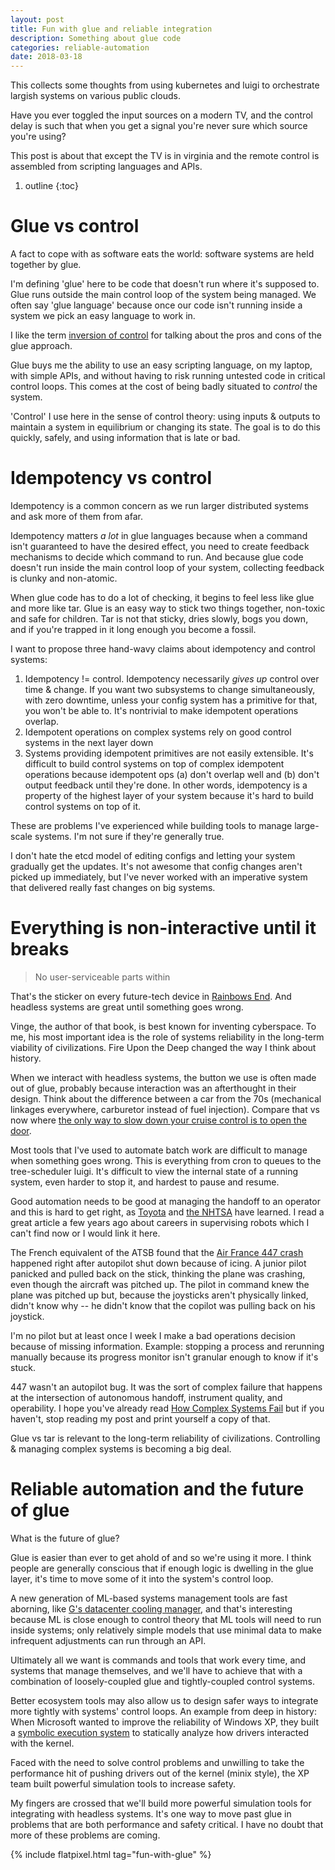 ```yaml
---
layout: post
title: Fun with glue and reliable integration
description: Something about glue code
categories: reliable-automation
date: 2018-03-18
---
```


This collects some thoughts from using kubernetes and luigi to orchestrate largish systems on various public clouds.

Have you ever toggled the input sources on a modern TV, and the control delay is such that when you get a signal you're never sure which source you're using?

This post is about that except the TV is in virginia and the remote control is assembled from scripting languages and APIs.

1. outline
{:toc}

# Glue vs control

A fact to cope with as software eats the world: software systems are held together by glue.

I'm defining 'glue' here to be code that doesn't run where it's supposed to. Glue runs outside the main control loop of the system being managed. We often say 'glue language' because once our code isn't running inside a system we pick an easy language to work in.

I like the term [inversion of control](https://martinfowler.com/bliki/InversionOfControl.html) for talking about the pros and cons of the glue approach.

Glue buys me the ability to use an easy scripting language, on my laptop, with simple APIs, and without having to risk running untested code in critical control loops. This comes at the cost of being badly situated to *control* the system.

'Control' I use here in the sense of control theory: using inputs & outputs to maintain a system in equilibrium or changing its state. The goal is to do this quickly, safely, and using information that is late or bad.

# Idempotency vs control

Idempotency is a common concern as we run larger distributed systems and ask more of them from afar.

Idempotency matters *a lot* in glue languages because when a command isn't guaranteed to have the desired effect, you need to create feedback mechanisms to decide which command to run. And because glue code doesn't run inside the main control loop of your system, collecting feedback is clunky and non-atomic.

When glue code has to do a lot of checking, it begins to feel less like glue and more like tar. Glue is an easy way to stick two things together, non-toxic and safe for children. Tar is not that sticky, dries slowly, bogs you down, and if you're trapped in it long enough you become a fossil.

I want to propose three hand-wavy claims about idempotency and control systems:

1. Idempotency != control. Idempotency necessarily *gives up* control over time & change. If you want two subsystems to change simultaneously, with zero downtime, unless your config system has a primitive for that, you won't be able to. It's nontrivial to make idempotent operations overlap.
1. Idempotent operations on complex systems rely on good control systems in the next layer down
1. Systems providing idempotent primitives are not easily extensible. It's difficult to build control systems on top of complex idempotent operations because idempotent ops (a) don't overlap well and (b) don't output feedback until they're done. In other words, idempotency is a property of the highest layer of your system because it's hard to build control systems on top of it.

These are problems I've experienced while building tools to manage large-scale systems. I'm not sure if they're generally true.

I don't hate the etcd model of editing configs and letting your system gradually get the updates. It's not awesome that config changes aren't picked up immediately, but I've never worked with an imperative system that delivered really fast changes on big systems.

# Everything is non-interactive until it breaks

> No user-serviceable parts within

That's the sticker on every future-tech device in [Rainbows End](https://en.wikipedia.org/wiki/Rainbows_End). And headless systems are great until something goes wrong.

Vinge, the author of that book, is best known for inventing cyberspace. To me, his most important idea is the role of systems reliability in the long-term viability of civilizations. Fire Upon the Deep changed the way I think about history.

When we interact with headless systems, the button we use is often made out of glue, probably because interaction was an afterthought in their design. Think about the difference between a car from the 70s (mechanical linkages everywhere, carburetor instead of fuel injection). Compare that vs now where [the only way to slow down your cruise control is to open the door](http://www.scmp.com/news/china/society/article/2137662/mainland-driver-takes-white-knuckle-trip-car-wont-slow-down).

Most tools that I've used to automate batch work are difficult to manage when something goes wrong. This is everything from cron to queues to the tree-scheduler luigi. It's difficult to view the internal state of a running system, even harder to stop it, and hardest to pause and resume.

Good automation needs to be good at managing the handoff to an operator and this is hard to get right, as [Toyota](http://articles.sae.org/15207/) and [the NHTSA](https://www.popsci.com/people-are-bad-at-taking-over-from-autonomous-cars) have learned. I read a great article a few years ago about careers in supervising robots which I can't find now or I would link it here.

The French equivalent of the ATSB found that the [Air France 447 crash](https://www.thedailybeast.com/air-france-flight-447-crash-report-airbus-autopilot-to-blame) happened right after autopilot shut down because of icing. A junior pilot panicked and pulled back on the stick, thinking the plane was crashing, even though the aircraft was pitched up. The pilot in command knew the plane was pitched up but, because the joysticks aren't physically linked, didn't know why -- he didn't know that the copilot was pulling back on his joystick.

I'm no pilot but at least once I week I make a bad operations decision because of missing information. Example: stopping a process and rerunning manually because its progress monitor isn't granular enough to know if it's stuck.

447 wasn't an autopilot bug. It was the sort of complex failure that happens at the intersection of autonomous handoff, instrument quality, and operability. I hope you've already read [How Complex Systems Fail](http://web.mit.edu/2.75/resources/random/How%20Complex%20Systems%20Fail.pdf) but if you haven't, stop reading my post and print yourself a copy of that.

Glue vs tar is relevant to the long-term reliability of civilizations. Controlling & managing complex systems is becoming a big deal.

# Reliable automation and the future of glue

What is the future of glue?

Glue is easier than ever to get ahold of and so we're using it more. I think people are generally conscious that if enough logic is dwelling in the glue layer, it's time to move some of it into the system's control loop.

A new generation of ML-based systems management tools are fast aborning, like [G's datacenter cooling manager](https://deepmind.com/blog/deepmind-ai-reduces-google-data-centre-cooling-bill-40/), and that's interesting because ML is close enough to control theory that ML tools will need to run inside systems; only relatively simple models that use minimal data to make infrequent adjustments can run through an API.

Ultimately all we want is commands and tools that work every time, and systems that manage themselves, and we'll have to achieve that with a combination of loosely-coupled glue and tightly-coupled control systems.

Better ecosystem tools may also allow us to design safer ways to integrate more tightly with systems' control loops. An example from deep in history: When Microsoft wanted to improve the reliability of Windows XP, they built a [symbolic execution system](https://www.microsoft.com/en-us/research/wp-content/uploads/2016/02/eurosys2006-1.pdf) to statically analyze how drivers interacted with the kernel.

Faced with the need to solve control problems and unwilling to take the performance hit of pushing drivers out of the kernel (minix style), the XP team built powerful simulation tools to increase safety.

My fingers are crossed that we'll build more powerful simulation tools for integrating with headless systems. It's one way to move past glue in problems that are both performance and safety critical. I have no doubt that more of these problems are coming.

{% include flatpixel.html tag="fun-with-glue" %}
